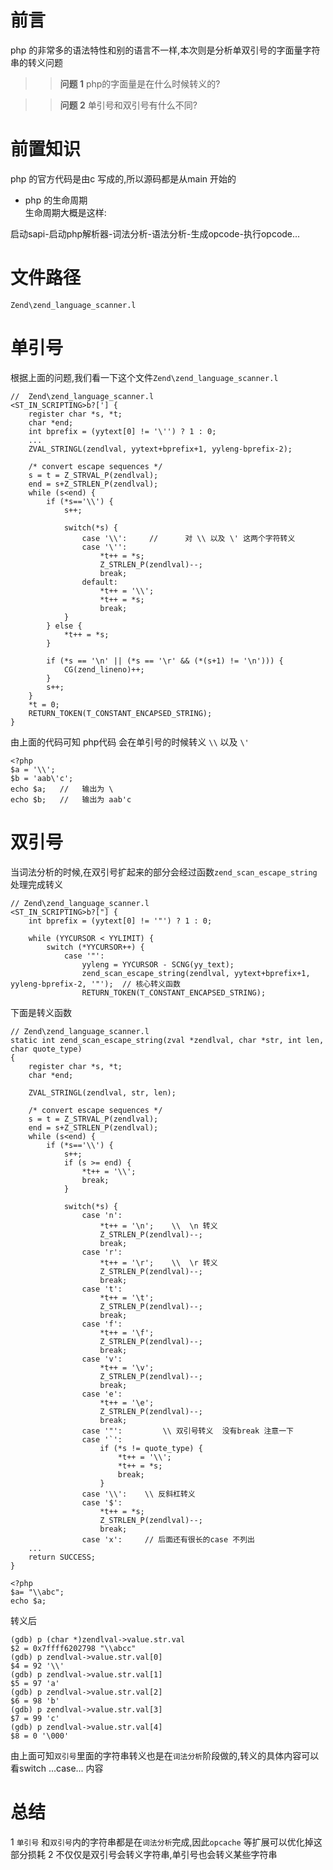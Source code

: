 # 前言
php 的非常多的语法特性和别的语言不一样,本次则是分析单双引号的字面量字符串的转义问题
>> **问题 1** php的字面量是在什么时候转义的?

>>**问题 2** 单引号和双引号有什么不同?

# 前置知识
php 的官方代码是由c 写成的,所以源码都是从main 开始的
- php 的生命周期  
生命周期大概是这样:  

启动sapi-启动php解析器-词法分析-语法分析-生成opcode-执行opcode...
# 文件路径
`Zend\zend_language_scanner.l`

# 单引号
根据上面的问题,我们看一下这个文件`Zend\zend_language_scanner.l`
```
//  Zend\zend_language_scanner.l
<ST_IN_SCRIPTING>b?['] {
	register char *s, *t;
	char *end;
	int bprefix = (yytext[0] != '\'') ? 1 : 0;
	...
	ZVAL_STRINGL(zendlval, yytext+bprefix+1, yyleng-bprefix-2);

	/* convert escape sequences */
	s = t = Z_STRVAL_P(zendlval);
	end = s+Z_STRLEN_P(zendlval);
	while (s<end) {
		if (*s=='\\') {
			s++;

			switch(*s) {
				case '\\':     //      对 \\ 以及 \' 这两个字符转义
				case '\'':
					*t++ = *s;
					Z_STRLEN_P(zendlval)--;
					break;
				default:
					*t++ = '\\';
					*t++ = *s;
					break;
			}
		} else {
			*t++ = *s;
		}

		if (*s == '\n' || (*s == '\r' && (*(s+1) != '\n'))) {
			CG(zend_lineno)++;
		}
		s++;
	}
	*t = 0;
	RETURN_TOKEN(T_CONSTANT_ENCAPSED_STRING);
}
```
由上面的代码可知 php代码 会在单引号的时候转义 `\\` 以及 `\'`
```
<?php
$a = '\\';
$b = 'aab\'c';
echo $a;   //   输出为 \
echo $b;   //   输出为 aab'c
```
# 双引号 
当词法分析的时候,在双引号扩起来的部分会经过函数`zend_scan_escape_string` 处理完成转义
```
// Zend\zend_language_scanner.l
<ST_IN_SCRIPTING>b?["] {
	int bprefix = (yytext[0] != '"') ? 1 : 0;

	while (YYCURSOR < YYLIMIT) {
		switch (*YYCURSOR++) {
			case '"':
				yyleng = YYCURSOR - SCNG(yy_text);
				zend_scan_escape_string(zendlval, yytext+bprefix+1, yyleng-bprefix-2, '"');  // 核心转义函数
				RETURN_TOKEN(T_CONSTANT_ENCAPSED_STRING);
```
下面是转义函数
```
// Zend\zend_language_scanner.l
static int zend_scan_escape_string(zval *zendlval, char *str, int len, char quote_type)
{
	register char *s, *t;
	char *end;

	ZVAL_STRINGL(zendlval, str, len);

	/* convert escape sequences */
	s = t = Z_STRVAL_P(zendlval);
	end = s+Z_STRLEN_P(zendlval);
	while (s<end) {
		if (*s=='\\') {
			s++;
			if (s >= end) {
				*t++ = '\\';
				break;
			}

			switch(*s) {
				case 'n':
					*t++ = '\n';    \\  \n 转义
					Z_STRLEN_P(zendlval)--;
					break;
				case 'r':
					*t++ = '\r';    \\  \r 转义
					Z_STRLEN_P(zendlval)--;
					break;
				case 't':
					*t++ = '\t';
					Z_STRLEN_P(zendlval)--;
					break;
				case 'f':
					*t++ = '\f';
					Z_STRLEN_P(zendlval)--;
					break;
				case 'v':
					*t++ = '\v';
					Z_STRLEN_P(zendlval)--;
					break;
				case 'e':
					*t++ = '\e';
					Z_STRLEN_P(zendlval)--;
					break;
				case '"':         \\ 双引号转义  没有break 注意一下
				case '`':
					if (*s != quote_type) {
						*t++ = '\\';
						*t++ = *s;
						break;
					}
				case '\\':    \\ 反斜杠转义
				case '$':
					*t++ = *s;
					Z_STRLEN_P(zendlval)--;
					break;
				case 'x':     // 后面还有很长的case 不列出
	...
	return SUCCESS;
}
```

```
<?php
$a= "\\abc";
echo $a;
```
转义后
```
(gdb) p (char *)zendlval->value.str.val
$2 = 0x7ffff6202798 "\\abcc"
(gdb) p zendlval->value.str.val[0]
$4 = 92 '\\'
(gdb) p zendlval->value.str.val[1]
$5 = 97 'a'
(gdb) p zendlval->value.str.val[2]
$6 = 98 'b'
(gdb) p zendlval->value.str.val[3]
$7 = 99 'c'
(gdb) p zendlval->value.str.val[4]
$8 = 0 '\000'
```

由上面可知`双引号`里面的字符串转义也是在`词法分析`阶段做的,转义的具体内容可以看switch ...case... 内容

# 总结
1 `单引号` 和`双引号`内的字符串都是在`词法分析`完成,因此`opcache` 等扩展可以优化掉这部分损耗
2 不仅仅是双引号会转义字符串,单引号也会转义某些字符串
